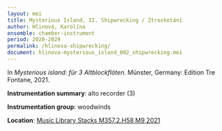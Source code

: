 ```yaml
---
layout: mei
title: Mysterious Island, II. Shipwrecking / Ztroskotání
author: Hlinová, Karolína
ensemble: chamber-instrument 
period: 2020-2029
permalink: /hlinova-shipwrecking/
document: hlinova-mysterious_island_002_shipwrecking.mei
---
```


In *Mysterious island: für 3 Altblockflöten.* Münster, Germany: Edition Tre Fontane, 2021.

**Instrumentation summary**: alto recorder (3) 

**Instrumentation group**: woodwinds

**Location**: <a href="https://tufts.primo.exlibrisgroup.com/permalink/01TUN_INST/1kc9gia/alma991018809058903851" target="_blank">Music Library Stacks M357.2.H58 M9 2021</a>